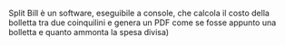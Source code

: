 Split Bill è un software, eseguibile a console, che calcola il costo della bolletta tra due coinquilini e genera un PDF come se fosse appunto una bolletta e quanto ammonta la spesa divisa)

